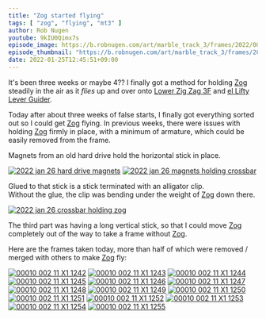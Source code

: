```yaml
---
title: "Zog started flying"
tags: [ "zog", "flying", "mt3" ]
author: Rob Nugen
youtube: 9kIU0Qimx7s
episode_image: https://b.robnugen.com/art/marble_track_3/frames/2022/00010_002_11_X1_1254.jpg
episode_thumbnail: "https://b.robnugen.com/art/marble_track_3/frames/2022/thumbs/00010_002_11_X1_1254.jpg"
date: 2022-01-25T12:45:51+09:00
---
```


It's been three weeks or maybe 4??  I finally got a method for holding
[Zog](/parts/zog/) steadily in the air as it *flies* up and over onto [Lower Zig Zag 3F](/parts/lower-zig-zag-3f/) and [el Lifty Lever Guider](/parts/el-lifty-lever-guider/).

Today after about three weeks of false starts, I finally got everything sorted out
so I could get [Zog](/parts/zog/) flying. In previous weeks, there were issues with holding
[Zog](/parts/zog/) firmly in place, with a minimum of armature,
which could be easily removed from the frame.

Magnets from an old hard drive hold the horizontal stick in place.

[![2022 jan 26 hard drive magnets](//b.robnugen.com/art/marble_track_3/construction/2022/thumbs/2022_jan_26_hard_drive_magnets.jpg)](//b.robnugen.com/art/marble_track_3/construction/2022/2022_jan_26_hard_drive_magnets.jpg)
[![2022 jan 26 magnets holding crossbar](//b.robnugen.com/art/marble_track_3/construction/2022/thumbs/2022_jan_26_magnets_holding_crossbar.jpg)](//b.robnugen.com/art/marble_track_3/construction/2022/2022_jan_26_magnets_holding_crossbar.jpg)

Glued to that stick is a stick terminated with an alligator clip.  
Without the glue, the clip was  bending under the weight of [Zog](/parts/zog/) down there.

[![2022 jan 26 crossbar holding zog](//b.robnugen.com/art/marble_track_3/construction/2022/thumbs/2022_jan_26_crossbar_holding_zog.jpg)](//b.robnugen.com/art/marble_track_3/construction/2022/2022_jan_26_crossbar_holding_zog.jpg)

The third part was having a long vertical stick,
so that I could move [Zog](/parts/zog/)
completely out of the way to take a frame without [Zog](/parts/zog/).

Here are the frames taken today, more than half of which were removed
/ merged with others to make [Zog](/parts/zog/) fly:

[![00010 002 11 X1 1242](//b.robnugen.com/art/marble_track_3/frames/2022/thumbs/00010_002_11_X1_1242.jpg)](//b.robnugen.com/art/marble_track_3/frames/2022/00010_002_11_X1_1242.jpg)
[![00010 002 11 X1 1243](//b.robnugen.com/art/marble_track_3/frames/2022/thumbs/00010_002_11_X1_1243.jpg)](//b.robnugen.com/art/marble_track_3/frames/2022/00010_002_11_X1_1243.jpg)
[![00010 002 11 X1 1244](//b.robnugen.com/art/marble_track_3/frames/2022/thumbs/00010_002_11_X1_1244.jpg)](//b.robnugen.com/art/marble_track_3/frames/2022/00010_002_11_X1_1244.jpg)
[![00010 002 11 X1 1245](//b.robnugen.com/art/marble_track_3/frames/2022/thumbs/00010_002_11_X1_1245.jpg)](//b.robnugen.com/art/marble_track_3/frames/2022/00010_002_11_X1_1245.jpg)
[![00010 002 11 X1 1246](//b.robnugen.com/art/marble_track_3/frames/2022/thumbs/00010_002_11_X1_1246.jpg)](//b.robnugen.com/art/marble_track_3/frames/2022/00010_002_11_X1_1246.jpg)
[![00010 002 11 X1 1247](//b.robnugen.com/art/marble_track_3/frames/2022/thumbs/00010_002_11_X1_1247.jpg)](//b.robnugen.com/art/marble_track_3/frames/2022/00010_002_11_X1_1247.jpg)
[![00010 002 11 X1 1248](//b.robnugen.com/art/marble_track_3/frames/2022/thumbs/00010_002_11_X1_1248.jpg)](//b.robnugen.com/art/marble_track_3/frames/2022/00010_002_11_X1_1248.jpg)
[![00010 002 11 X1 1249](//b.robnugen.com/art/marble_track_3/frames/2022/thumbs/00010_002_11_X1_1249.jpg)](//b.robnugen.com/art/marble_track_3/frames/2022/00010_002_11_X1_1249.jpg)
[![00010 002 11 X1 1250](//b.robnugen.com/art/marble_track_3/frames/2022/thumbs/00010_002_11_X1_1250.jpg)](//b.robnugen.com/art/marble_track_3/frames/2022/00010_002_11_X1_1250.jpg)
[![00010 002 11 X1 1251](//b.robnugen.com/art/marble_track_3/frames/2022/thumbs/00010_002_11_X1_1251.jpg)](//b.robnugen.com/art/marble_track_3/frames/2022/00010_002_11_X1_1251.jpg)
[![00010 002 11 X1 1252](//b.robnugen.com/art/marble_track_3/frames/2022/thumbs/00010_002_11_X1_1252.jpg)](//b.robnugen.com/art/marble_track_3/frames/2022/00010_002_11_X1_1252.jpg)
[![00010 002 11 X1 1253](//b.robnugen.com/art/marble_track_3/frames/2022/thumbs/00010_002_11_X1_1253.jpg)](//b.robnugen.com/art/marble_track_3/frames/2022/00010_002_11_X1_1253.jpg)
[![00010 002 11 X1 1254](//b.robnugen.com/art/marble_track_3/frames/2022/thumbs/00010_002_11_X1_1254.jpg)](//b.robnugen.com/art/marble_track_3/frames/2022/00010_002_11_X1_1254.jpg)
[![00010 002 11 X1 1255](//b.robnugen.com/art/marble_track_3/frames/2022/thumbs/00010_002_11_X1_1255.jpg)](//b.robnugen.com/art/marble_track_3/frames/2022/00010_002_11_X1_1255.jpg)
